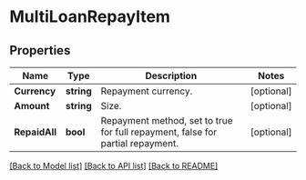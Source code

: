# MultiLoanRepayItem

## Properties

Name | Type | Description | Notes
------------ | ------------- | ------------- | -------------
**Currency** | **string** | Repayment currency. | [optional] 
**Amount** | **string** | Size. | [optional] 
**RepaidAll** | **bool** | Repayment method, set to true for full repayment, false for partial repayment. | [optional] 

[[Back to Model list]](../README.md#documentation-for-models) [[Back to API list]](../README.md#documentation-for-api-endpoints) [[Back to README]](../README.md)


